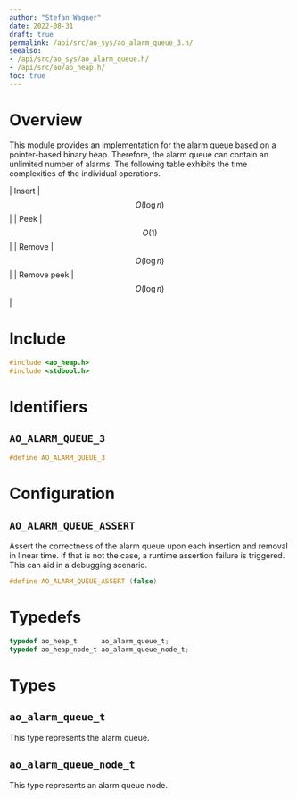 ```yaml
---
author: "Stefan Wagner"
date: 2022-08-31
draft: true
permalink: /api/src/ao_sys/ao_alarm_queue_3.h/
seealso:
- /api/src/ao_sys/ao_alarm_queue.h/
- /api/src/ao/ao_heap.h/
toc: true
---
```


# Overview

This module provides an implementation for the alarm queue based on a pointer-based binary heap. Therefore, the alarm queue can contain an unlimited number of alarms. The following table exhibits the time complexities of the individual operations.

| Insert | $$O(\log n)$$ |
| Peek | $$O(1)$$ |
| Remove | $$O(\log n)$$ |
| Remove peek | $$O(\log n)$$ |

# Include

```c
#include <ao_heap.h>
#include <stdbool.h>
```

# Identifiers

## `AO_ALARM_QUEUE_3`

```c
#define AO_ALARM_QUEUE_3
```

# Configuration

## `AO_ALARM_QUEUE_ASSERT`

Assert the correctness of the alarm queue upon each insertion and removal in linear time. If that is not the case, a runtime assertion failure is triggered. This can aid in a debugging scenario.

```c
#define AO_ALARM_QUEUE_ASSERT (false)
```

# Typedefs

```c
typedef ao_heap_t      ao_alarm_queue_t;
typedef ao_heap_node_t ao_alarm_queue_node_t;
```

# Types

## `ao_alarm_queue_t`

This type represents the alarm queue.

## `ao_alarm_queue_node_t`

This type represents an alarm queue node.
